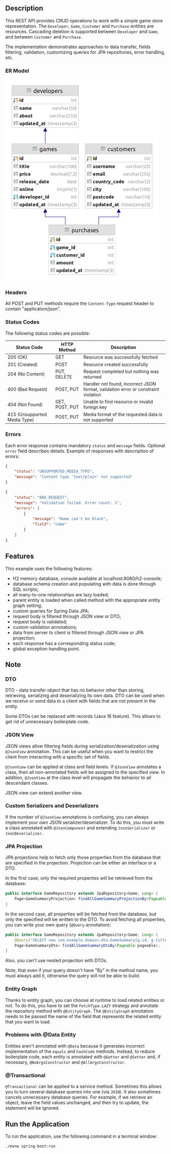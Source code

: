 ## Description

This REST API provides CRUD operations to work with a simple game store representation. The
`Developer`, `Game`, `Customer` and `Purchase` entities are resources. Cascading deletion is
supported between `Developer` and `Game`, and between `Customer` and `Purchase`.

The implementation demonstrates approaches to data transfer, fields filtering, validation,
customizing queries for JPA repositories, error handling, etc.

### ER Model

![gamestore-ermodel](im/gamestore-ermodel.png)

### Headers

All POST and PUT methods require the `Content-Type` request header to contain "application/json".

### Status Codes

The following status codes are possible:

| Status Code | HTTP Method | Description |
|-------------|-------------|-------------|
| 200 (OK) | GET | Resource was successfully fetched |
| 201 (Created) | POST | Resource created successfully |
| 204 (No Content) | PUT, DELETE | Request completed but nothing was returned |
| 400 (Bad Request) | POST, PUT | Handler not found, incorrect JSON format, validation error or constraint violation |
| 404 (Not Found) | GET, POST, PUT | Unable to find resource or invalid foreign key |
| 415 (Unsupported Media Type) | POST, PUT | Media format of the requested data is not supported |

### Errors

Each error response contains mandatory `status` and `message` fields. Optional `error` field
describes details. Example of responses with description of errors:

```json
{
    "status": "UNSUPPORTED_MEDIA_TYPE",
    "message": "Content type 'text/plain' not supported"
}
```

```json
{
    "status": "BAD_REQUEST",
    "message": "Validation failed. Error count: 1",
    "errors": [
        {
            "message": "Name can't be blank",
            "field": "name"
        }
    ]
}
```

## Features

This example uses the following features:

- H2 memory database, console available at localhost:8080/h2-console;
- database schema creation and populating with data is done through SQL scripts;
- all many-to-one relationships are lazy loaded;
- parent entity is loaded when called method with the appropriate entity graph setting;
- custom queries for Spring Data JPA;
- request body is filtered through JSON view or DTO;
- request body is validated;
- custom validation annotations;
- data from server to client is filtered through JSON view or JPA projection;
- each response has a corresponding status code;
- global exception handling point.

## Note

### DTO

DTO - data transfer object that has no behavior other than storing, retrieving, serializing and
deserializing its own data. DTO can be used when we receive or send data to a client with fields
that are not present in the entity.

Some DTOs can be replaced with records (Java 16 feature). This allows to get rid of unnecessary
boilerplate code.

### JSON View

JSON views allow filtering fields during serialization/deserialization using `@JsonView` annotation.
This can be useful when you want to restrict the client from interacting with a specific set of fields.

`@JsonView` can be applied at class and field levels. If `@JsonView` annotates a class, then all
non-annotated fields will be assigned to the specified view. In addition, `@JsonView` at the class
level will propagate the behavior to all descendant classes.

JSON view can extend another view.

### Custom Serializers and Deserializers

If the number of `@JsonView` annotations is confusing, you can always implement your own JSON
serializer/deserializer. To do this, you must write a class annotated with `@JsonComponent` and
extending `JsonSerializer` or `JsonDeserializer`.

### JPA Projection

JPA projections help to fetch only those properties from the database that are specified in the
projection. Projection can be either an interface or a DTO.

In the first case, only the required properties will be retrieved from the database:

```java
public interface GameRepository extends JpaRepository<Game, Long> {
    Page<GameSummaryProjection> findAllGameSummaryProjectionBy(Pageable pageable);
}
```

In the second case, all properties will be fetched from the database, but only the specified will
be written to the DTO. To avoid fetching all properties, you can write your own query (`@Query`
annotation):

```java
public interface GameRepository extends JpaRepository<Game, Long> {
    @Query("SELECT new com.example.domain.dto.GameSummary(g.id, g.title, g.updatedAt) FROM Game g")
    Page<GameSummaryDto> findAllGameSummaryDtoBy(Pageable pageable);
}
```

Also, you can't use nested projection with DTOs.

Note, that even if your query doesn't have "By" in the method name, you must always add it,
otherwise the query will not be able to build.

### Entity Graph

Thanks to entity graph, you can choose at runtime to load related entities or not. To do this, you
have to set the `FetchType.LAZY` strategy and annotate the repository method with `@EntityGraph`. The
`@EntityGraph` annotation needs to be passed the name of the field that represents the related
entity that you want to load.

### Problems with @Data Entity

Entities aren't annotated with `@Data` because it generates incorrect implementation of the
`equals` and `hashCode` methods. Instead, to reduce boilerplate code, each entity is annotated
with `@Getter` and `@Setter` and, if necessary, `@NoArgsConstructor` and
`@AllArgsConstructor`.

### @Transactional

`@Transactional` can be applied to a service method. Sometimes this allows you to turn several
database queries into one (via `JOIN`). It also sometimes cancels unnecessary database queries. For
example, if we retrieve an object, leave the field values unchanged, and then try to update, the
statement will be ignored.

## Run the Application

To run the application, use the following command in a terminal window:

```
./mvnw spring-boot:run
```
